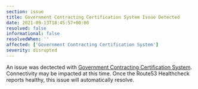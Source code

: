 ```yaml
---
section: issue
title: Government Contracting Certification System Issue Detected
date: 2021-09-13T18:45:57+00:00
resolved: false
informational: false
resolvedWhen: ''
affected: ['Government Contracting Certification System']
severity: disrupted
---
```

An issue was dectected with [Government Contracting Certification System](https://certify.sba.gov).  Connectivity may be impacted at this time.  Once the Route53 Healthcheck reports healthy, this issue will automatically resolve.
